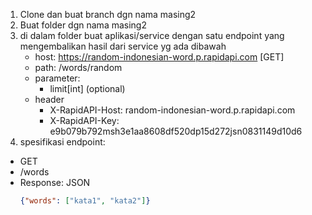 


1. Clone dan buat branch dgn nama masing2
2. Buat folder dgn nama masing2
3. di dalam folder buat aplikasi/service dengan satu endpoint yang mengembalikan hasil dari service yg ada dibawah
    - host: https://random-indonesian-word.p.rapidapi.com [GET]
    - path: /words/random
    - parameter: 
      - limit[int] (optional)
    - header
      - X-RapidAPI-Host: random-indonesian-word.p.rapidapi.com
      - X-RapidAPI-Key: e9b079b792msh3e1aa8608df520dp15d272jsn0831149d10d6
4. spesifikasi endpoint:
  - GET
  - /words
  - Response: JSON
    ```json
    {"words": ["kata1", "kata2"]}
    ```
